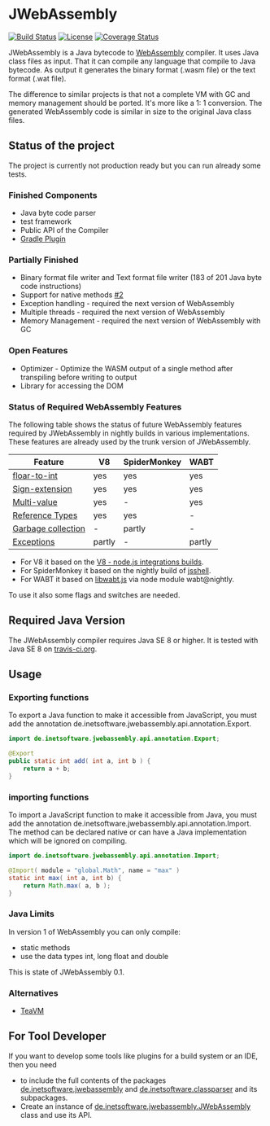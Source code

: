 JWebAssembly
======

[![Build Status](https://travis-ci.org/i-net-software/JWebAssembly.svg)](https://travis-ci.org/i-net-software/JWebAssembly)
[![License](https://img.shields.io/github/license/i-net-software/jwebassembly.svg)](https://github.com/i-net-software/jwebassembly/blob/master/LICENSE.txt)
[![Coverage Status](https://coveralls.io/repos/github/i-net-software/JWebAssembly/badge.svg?branch=master)](https://coveralls.io/github/i-net-software/JWebAssembly?branch=master)

JWebAssembly is a Java bytecode to [WebAssembly](http://webassembly.org/) compiler. It uses Java class files as input. That it can compile any language that compile to Java bytecode.
As output it generates the binary format (.wasm file) or the text format (.wat file).

The difference to similar projects is that not a complete VM with GC and memory management should be ported. It's more like a 1: 1 conversion. The generated WebAssembly code is similar in size to the original Java class files.

Status of the project
----

The project is currently not production ready but you can run already some tests.

### Finished Components
* Java byte code parser
* test framework
* Public API of the Compiler
* [Gradle Plugin](https://github.com/i-net-software/JWebAssembly-Gradle)

### Partially Finished
* Binary format file writer and Text format file writer (183 of 201 Java byte code instructions)
* Support for native methods [#2](https://github.com/i-net-software/JWebAssembly/issues/2)
* Exception handling - required the next version of WebAssembly
* Multiple threads - required the next version of WebAssembly
* Memory Management - required the next version of WebAssembly with GC

### Open Features
* Optimizer - Optimize the WASM output of a single method after transpiling before writing to output
* Library for accessing the DOM

### Status of Required WebAssembly Features
The following table shows the status of future WebAssembly features required by JWebAssembly in nightly builds in various implementations. These features are already used by the trunk version of JWebAssembly.

| Feature                 | V8     | SpiderMonkey | WABT   |
| ----------------------- | ------ | ------------ | ------ |
| [floar-to-int][1]       | yes    | yes          | yes    |
| [Sign-extension][2]     | yes    | yes          | yes    |
| [Multi-value][3]        | yes    | -            | yes    |
| [Reference Types][4]    | yes    | yes          | -      |
| [Garbage collection][5] | -      | partly       | -      |
| [Exceptions][6]         | partly | -            | partly |

- For V8 it based on the [V8 - node.js integrations builds](https://ci.chromium.org/p/v8/builders/luci.v8.ci/V8%20Linux64%20-%20node.js%20integration).
- For SpiderMonkey it based on the nightly build of [jsshell](https://archive.mozilla.org/pub/firefox/nightly/latest-mozilla-central/).
- For WABT it based on [libwabt.js](https://github.com/WebAssembly/wabt/blob/master/demo/libwabt.js) via node module wabt@nightly.

To use it also some flags and switches are needed.

Required Java Version
----
The JWebAssembly compiler requires Java SE 8 or higher. It is tested with Java SE 8 on [travis-ci.org](https://travis-ci.org/i-net-software/jwebassembly).

## Usage

### Exporting functions
To export a Java function to make it accessible from JavaScript, you must add the annotation de.inetsoftware.jwebassembly.api.annotation.Export.

```java
import de.inetsoftware.jwebassembly.api.annotation.Export;

@Export
public static int add( int a, int b ) {
    return a + b;
}
```

### importing functions
To import a JavaScript function to make it accessible from Java, you must add the annotation de.inetsoftware.jwebassembly.api.annotation.Import.
The method can be declared native or can have a Java implementation which will be ignored on compiling.

```java
import de.inetsoftware.jwebassembly.api.annotation.Import;

@Import( module = "global.Math", name = "max" )
static int max( int a, int b) {
    return Math.max( a, b );
}
```


### Java Limits
In version 1 of WebAssembly you can only compile:
* static methods
* use the data types int, long float and double

This is state of JWebAssembly 0.1.

### Alternatives
* [TeaVM](https://github.com/konsoletyper/teavm)

## For Tool Developer

If you want to develop some tools like plugins for a build system or an IDE, then you need
* to include the full contents of the packages [de.inetsoftware.jwebassembly](https://github.com/i-net-software/JWebAssembly/tree/master/src/de/inetsoftware/jwebassembly) and [de.inetsoftware.classparser](https://github.com/i-net-software/JWebAssembly/tree/master/src/de/inetsoftware/classparser) and its subpackages.
* Create an instance of [de.inetsoftware.jwebassembly.JWebAssembly](https://github.com/i-net-software/JWebAssembly/blob/master/src/de/inetsoftware/jwebassembly/JWebAssembly.java) class and use its API.

[1]: https://github.com/WebAssembly/nontrapping-float-to-int-conversions
[2]: https://github.com/WebAssembly/sign-extension-ops
[3]: https://github.com/WebAssembly/multi-value
[4]: https://github.com/WebAssembly/reference-types
[5]: https://github.com/webassembly/gc
[6]: https://github.com/WebAssembly/exception-handling
